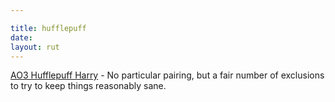 ```yaml
---

title: hufflepuff
date: 
layout: rut
---
```


[AO3 Hufflepuff Harry](
https://archiveofourown.org/works?utf8=%E2%9C%93&commit=Sort+and+Filter&work_search%5Bsort_column%5D=revised_at&work_search%5Bother_tag_names%5D=&exclude_work_search%5Bcategory_ids%5D%5B%5D=23&exclude_work_search%5Brelationship_ids%5D%5B%5D=99&exclude_work_search%5Brelationship_ids%5D%5B%5D=1600&exclude_work_search%5Brelationship_ids%5D%5B%5D=6658&exclude_work_search%5Brelationship_ids%5D%5B%5D=9510&exclude_work_search%5Brelationship_ids%5D%5B%5D=12343&exclude_work_search%5Brelationship_ids%5D%5B%5D=18224&exclude_work_search%5Brelationship_ids%5D%5B%5D=20822&exclude_work_search%5Brelationship_ids%5D%5B%5D=3420017&exclude_work_search%5Brelationship_ids%5D%5B%5D=4881226&work_search%5Bexcluded_tag_names%5D=Female+Harry+Potter%2CGood+Severus+Snape%2CProtective+Severus+Snape%2CMentor+Severus+Snape%2CNice+Severus+Snape%2CSeveritus+%7C+Severus+Snape+is+Harry+Potter%27s+Parent%2CGood+Dursley+Family+%28Harry+Potter%29%2CGood+Draco+Malfoy%2CGirl-Who-Lived+%28Harry+Potter%29%2CLily+Evans+Potter%2FSeverus+Snape%2CFutanari%2CRed-Haired+Harry+Potter%2CHarry+Potter%2FNymphadora+Tonks%2CFleur+Delacour%2FHarry+Potter%2CSane+Voldemort+%28Harry+Potter%29%2CSane+Tom+Riddle%2CGood+Tom+Riddle%2CGood+Voldemort+%28Harry+Potter%29%2CTrans+Character%2CTrans%2CTrans+Male+Character%2CRavenclaw+Harry+Potter%2CSlytherin+Harry+Potter%2CGryffindor+Harry+Potter%2CHarry+Potter%2FFred+Weasley%2FGeorge+Weasley%2CLogan+%28X-Men%29%2FLily+Evans+Potter%2CRegulus+Black%2FJames+Potter%2CNice+Dursley+Family+%28Harry+Potter%29%2CNice+Vernon+Dursley%2CGood+Vernon+Dursley%2CHarry+Potter%2FReader&work_search%5Bcrossover%5D=&work_search%5Bcomplete%5D=&work_search%5Bwords_from%5D=&work_search%5Bwords_to%5D=&work_search%5Bdate_from%5D=&work_search%5Bdate_to%5D=&work_search%5Bquery%5D=&work_search%5Blanguage_id%5D=en&tag_id=Hufflepuff+Harry+Potter
) - No particular pairing, but a fair number of exclusions to try to keep things reasonably sane.

